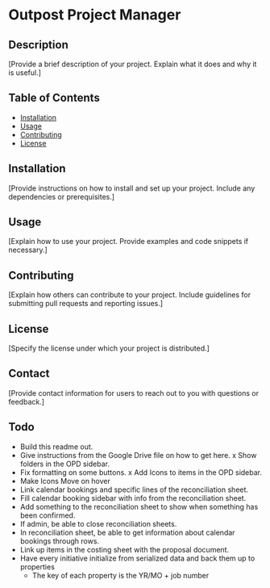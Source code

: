 # Outpost Project Manager

## Description
[Provide a brief description of your project. Explain what it does and why it is useful.]

## Table of Contents
- [Installation](#installation)
- [Usage](#usage)
- [Contributing](#contributing)
- [License](#license)

## Installation
[Provide instructions on how to install and set up your project. Include any dependencies or prerequisites.]

## Usage
[Explain how to use your project. Provide examples and code snippets if necessary.]

## Contributing
[Explain how others can contribute to your project. Include guidelines for submitting pull requests and reporting issues.]

## License
[Specify the license under which your project is distributed.]

## Contact
[Provide contact information for users to reach out to you with questions or feedback.]


## Todo
- Build this readme out.
- Give instructions from the Google Drive file on how to get here.
x Show folders in the OPD sidebar.
- Fix formatting on some buttons.
x Add Icons to items in the OPD sidebar.
- Make Icons Move on hover
- Link calendar bookings and specific lines of the reconciliation sheet.
- Fill calendar booking sidebar with info from the reconciliation sheet.
- Add something to the reconciliation sheet to show when something has been confirmed.
- If admin, be able to close reconciliation sheets.
- In reconciliation sheet, be able to get information about calendar bookings through rows.
- Link up items in the costing sheet with the proposal document.
- Have every initiative initialize from serialized data and back them up to properties
  - The key of each property is the YR/MO + job number
